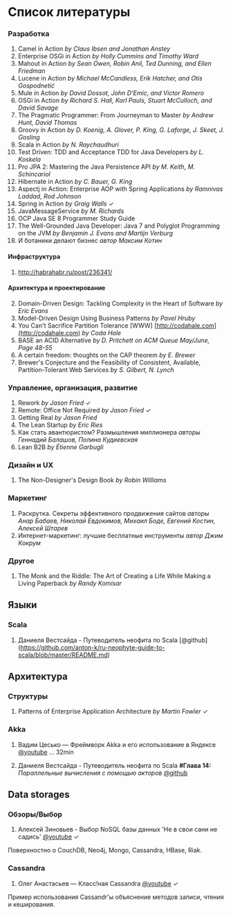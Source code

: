 Список литературы
===================

### Разработка ###
1. Camel in Action _by Claus Ibsen and Jonathan Anstey_
2. Enterprise OSGi in Action _by Holly Cummins and Timothy Ward_
3. Mahout in Action _by Sean Owen, Robin Anil, Ted Dunning, and Ellen Friedman_
4. Lucene in Action _by Michael McCandless, Erik Hatcher, and Otis Gospodnetić_
5. Mule in Action _by David Dossot, John D'Emic, and Victor Romero_
6. OSGi in Action _by Richard S. Hall, Karl Pauls, Stuart McCulloch, and David Savage_
7. The Pragmatic Programmer: From Journeyman to Master _by Andrew Hunt, David Thomas_
8. Groovy in Action _by D. Koenig, A. Glover, P. King, G. Laforge, J. Skeet, J. Gosling_
9. Scala in Action _by N. Raychaudhuri_
10. Test Driven: TDD and Acceptance TDD for Java Developers _by L. Koskela_
11. Pro JPA 2: Mastering the Java Persistence API _by M. Keith, M. Schincariol_
12. Hibernate in Action _by C. Bauer, G. King_
13. Aspectj in Action: Enterprise AOP with Spring Applications _by Ramnivas Laddad, Rod Johnson_
14. Spring in Action _by Graig Walls_ ✓
15. JavaMessageService _by M. Richards_
16. OCP Java SE 8 Programmer Study Guide
17. The Well-Grounded Java Developer: Java 7 and Polyglot Programming on the JVM _by Benjamin J. Evans and Martijn Verburg_
18. И ботаники делают бизнес _автор Максим Котин_

#### Инфраструктура ####
1. http://habrahabr.ru/post/236341/

#### Архитектура и проектирование ####
2. Domain-Driven Design: Tackling Complexity in the Heart of Software _by Eric Evans_
3. Model-Driven Design Using Business Patterns _by Pavel Hruby_
4. You Can't Sacrifice Partition Tolerance [WWW] [http://codahale.com](http://codahale.com) _by Coda Hale_
5. BASE an ACID Alternative _by D. Pritchett on ACM Queue May/June, Page 48-55_
6. A certain freedom: thoughts on the CAP theorem _by E. Brewer_
7. Brewer's Conjecture and the Feasibility of Consistent, Available, Partition-Tolerant Web Services _by S. Gilbert, N. Lynch_

### Управление, организация, развитие ###
1. Rework _by Jason Fried_ ✓
2. Remote: Office Not Required _by Jason Fried_ ✓
3. Getting Real _by Jason Fried_
4. The Lean Startup _by Eric Ries_
5. Как стать авантюристом? Размышления миллионера _авторы Геннадий Балашов, Полина Кудиевская_
6. Lean B2B _by Étienne Garbugli_

### Дизайн и UX ###
1. The Non-Designer's Design Book _by Robin Williams_
 
### Маркетинг ###
1. Раскрутка. Секреты эффективного продвижения сайтов _авторы Анар Бабаев, Николай Евдокимов, Михаил Боде, Евгений Костин, Алексей Штарев_ 
2. Интернет-маркетинг: лучшие бесплатные инструменты _автор Джим Кокрум_

### Другое ###
1. The Monk and the Riddle: The Art of Creating a Life While Making a Living Paperback _by Randy Komisar_ 

Языки
-------

### Scala 

1. Даниеля Вестсайда - Путеводитель неофита по Scala [@github] (https://github.com/anton-k/ru-neophyte-guide-to-scala/blob/master/README.md)


Архитектура
-----------

### Структуры

1. Patterns of Enterprise Application Architecture _by Martin Fowler_ ✓

### Akka

1. Вадим Цесько — Фреймворк Akka и его использование в Яндексе [@youtube](https://www.youtube.com/watch?v=Cc2QtbjUX60) ... 32min

2. Даниеля Вестсайда - Путеводитель неофита по Scala **#Глава 14:** *Параллельные вычисления с помощью акторов* [@github](https://github.com/anton-k/ru-neophyte-guide-to-scala/blob/master/src/p14-actors.md)


Data storages 
-------------

### Обзоры/Выбор

1. Алексей Зиновьев - Выбор NoSQL базы данных 'Не в свои сани не садись' [@youtube](https://www.youtube.com/watch?v=-SgDfkqeWRs) ✓

Поверхностно о CouchDB, Neo4j, Mongo, Cassandra, HBase, Riak.

### Cassandra

1. Олег Анастасьев — Класс!ная Cassandra [@youtube](https://www.youtube.com/watch?v=k2efjgRxMp8) ✓

Пример использования Cassandr'ы объяснение методов записи, чтения и кеширования.

